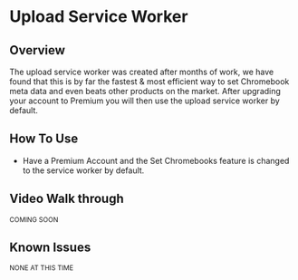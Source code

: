 # Upload Service Worker

## Overview

The upload service worker was created after months of work, we have found that this is by far the fastest & most efficient way to set Chromebook meta data and even beats other products on the market. After upgrading your account to Premium you will then use the upload service worker by default.

## How To Use

* Have a Premium Account and the Set Chromebooks feature is changed to the service worker by default.


## Video Walk through

<sup>COMING SOON</sup>


## Known Issues

<sup>NONE AT THIS TIME</sup>